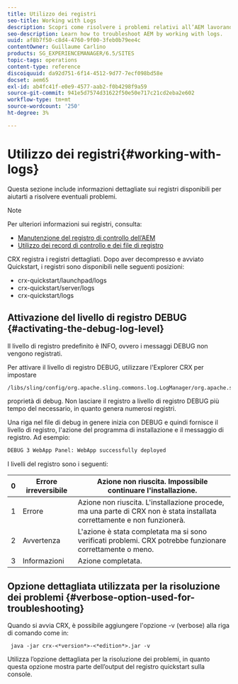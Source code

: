 ```yaml
---
title: Utilizzo dei registri
seo-title: Working with Logs
description: Scopri come risolvere i problemi relativi all’AEM lavorando con i registri.
seo-description: Learn how to troubleshoot AEM by working with logs.
uuid: af8b7f50-c8d4-4760-9f00-3feb0b79ee4c
contentOwner: Guillaume Carlino
products: SG_EXPERIENCEMANAGER/6.5/SITES
topic-tags: operations
content-type: reference
discoiquuid: da92d751-6f14-4512-9d77-7ecf098bd58e
docset: aem65
exl-id: ab4fc41f-e0e9-4577-aab2-f0b4298f9a59
source-git-commit: 941e5d7574d31622f50e50e717c21cd2eba2e602
workflow-type: tm+mt
source-wordcount: '250'
ht-degree: 3%

---
```


# Utilizzo dei registri{#working-with-logs}

Questa sezione include informazioni dettagliate sui registri disponibili per aiutarti a risolvere eventuali problemi.

>[!NOTE]
>
>Per ulteriori informazioni sui registri, consulta:
>
>* [Manutenzione del registro di controllo dell’AEM](/help/sites-administering/operations-audit-log.md)
>* [Utilizzo dei record di controllo e dei file di registro](/help/sites-deploying/monitoring-and-maintaining.md#working-with-audit-records-and-log-files)

CRX registra i registri dettagliati. Dopo aver decompresso e avviato Quickstart, i registri sono disponibili nelle seguenti posizioni:

* crx-quickstart/launchpad/logs
* crx-quickstart/server/logs
* crx-quickstart/logs

## Attivazione del livello di registro DEBUG {#activating-the-debug-log-level}

Il livello di registro predefinito è INFO, ovvero i messaggi DEBUG non vengono registrati.

Per attivare il livello di registro DEBUG, utilizzare l&#39;Explorer CRX per impostare

```xml
/libs/sling/config/org.apache.sling.commons.log.LogManager/org.apache.sling.commons.log.level
```

proprietà di debug. Non lasciare il registro a livello di registro DEBUG più tempo del necessario, in quanto genera numerosi registri.

Una riga nel file di debug in genere inizia con DEBUG e quindi fornisce il livello di registro, l&#39;azione del programma di installazione e il messaggio di registro. Ad esempio:

```xml
DEBUG 3 WebApp Panel: WebApp successfully deployed
```

I livelli del registro sono i seguenti:

| 0 | Errore irreversibile | Azione non riuscita. Impossibile continuare l&#39;installazione. |
|---|---|---|
| 1 | Errore | Azione non riuscita. L&#39;installazione procede, ma una parte di CRX non è stata installata correttamente e non funzionerà. |
| 2 | Avvertenza | L&#39;azione è stata completata ma si sono verificati problemi. CRX potrebbe funzionare correttamente o meno. |
| 3 | Informazioni | Azione completata. |

## Opzione dettagliata utilizzata per la risoluzione dei problemi {#verbose-option-used-for-troubleshooting}

Quando si avvia CRX, è possibile aggiungere l&#39;opzione -v (verbose) alla riga di comando come in:

` java -jar crx-<*version*>-<*edition*>.jar -v`

Utilizza l’opzione dettagliata per la risoluzione dei problemi, in quanto questa opzione mostra parte dell’output del registro quickstart sulla console.
